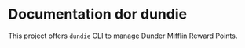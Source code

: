 # Documentation dor dundie

This project offers `dundie` CLI to manage
Dunder Mifflin Reward Points.
